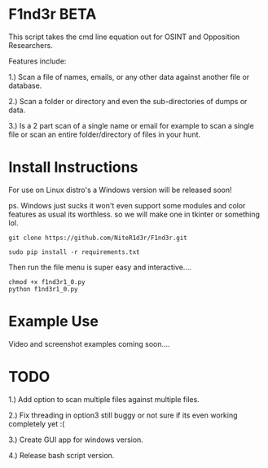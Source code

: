 # F1nd3r BETA

This script takes the cmd line equation out for OSINT and Opposition Researchers. 

Features include:

1.) Scan a file of names, emails, or any other data against another file or database.

2.) Scan a folder or directory and even the sub-directories of dumps or data.

3.) Is a 2 part scan of a single name or email for example to scan a single file
    or scan an entire folder/directory of files in your hunt.
# Install Instructions

For use on Linux distro's a Windows version will be released soon!

ps. Windows just sucks it won't even support some modules and color features as usual its worthless.
so we will make one in tkinter or something lol. 

```
git clone https://github.com/NiteR1d3r/F1nd3r.git
```
```
sudo pip install -r requirements.txt
```
Then run the file menu is super easy and interactive....
```
chmod +x f1nd3r1_0.py
python f1nd3r1_0.py
```
# Example Use

Video and screenshot examples coming soon....

# TODO

1.) Add option to scan multiple files against multiple files.

2.) Fix threading in option3 still buggy or not sure if its even working completely yet :(

3.) Create GUI app for windows version.

4.) Release bash script version.


